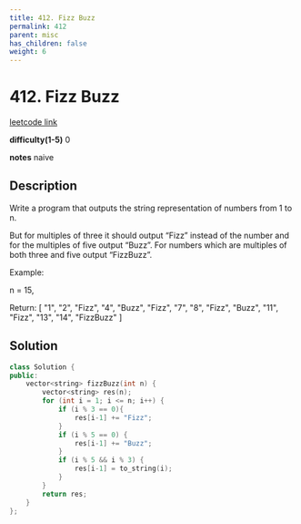 ```yaml
---
title: 412. Fizz Buzz
permalink: 412
parent: misc
has_children: false
weight: 6
---
```

# 412. Fizz Buzz
[leetcode link](https://leetcode.com/problems/fizz-buzz/)

**difficulty(1-5)** 
0

**notes** 
naive

## Description
Write a program that outputs the string representation of numbers from 1 to n.

But for multiples of three it should output “Fizz” instead of the number and for the multiples of five output “Buzz”. For numbers which are multiples of both three and five output “FizzBuzz”.

Example:

n = 15,

Return:
[
    "1",
    "2",
    "Fizz",
    "4",
    "Buzz",
    "Fizz",
    "7",
    "8",
    "Fizz",
    "Buzz",
    "11",
    "Fizz",
    "13",
    "14",
    "FizzBuzz"
]

## Solution
```c++
class Solution {
public:
    vector<string> fizzBuzz(int n) {
        vector<string> res(n);
        for (int i = 1; i <= n; i++) {
            if (i % 3 == 0){
                res[i-1] += "Fizz";
            }
            if (i % 5 == 0) {
                res[i-1] += "Buzz";
            }
            if (i % 5 && i % 3) {
                res[i-1] = to_string(i);
            }
        }
        return res;
    }
};
``` 


